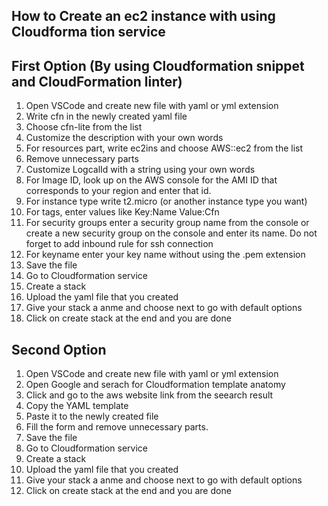 ## How to Create an ec2 instance with using Cloudforma tion service

## First Option (By using Cloudformation snippet and CloudFormation linter)

1. Open VSCode and create new file with yaml or yml extension
2. Write cfn in the newly created yaml file
3. Choose cfn-lite from the list
4. Customize the description with your own words
5. For resources part, write ec2ins and choose AWS::ec2 from the list
6. Remove unnecessary parts
7. Customize LogcalId with a string using your own words
8. For Image ID, look up on the AWS console for the AMI ID that corresponds to your region and
enter that id.
9. For instance type write t2.micro (or another instance type you want)
10. For tags, enter values like Key:Name Value:Cfn
11. For security groups enter a security group name from the console or create a new security group
on the console and enter its name. Do not forget to add inbound rule for ssh connection
12. For keyname enter your key name without using the .pem extension
13. Save the file
14. Go to Cloudformation service
15. Create a stack
16. Upload the yaml file that you created
17. Give your stack a anme and choose next to go with default options
18. Click on create stack at the end and you are done

## Second Option

1. Open VSCode and create new file with yaml or yml extension
2. Open Google and serach for Cloudformation template anatomy
3. Click and go to the aws website  link from the seearch result
4. Copy the YAML template
5. Paste it to the newly created file
6. Fill the form and remove unnecessary parts.
7. Save the file
8. Go to Cloudformation service
9. Create a stack
10. Upload the yaml file that you created
11. Give your stack a anme and choose next to go with default options
12. Click on create stack at the end and you are done